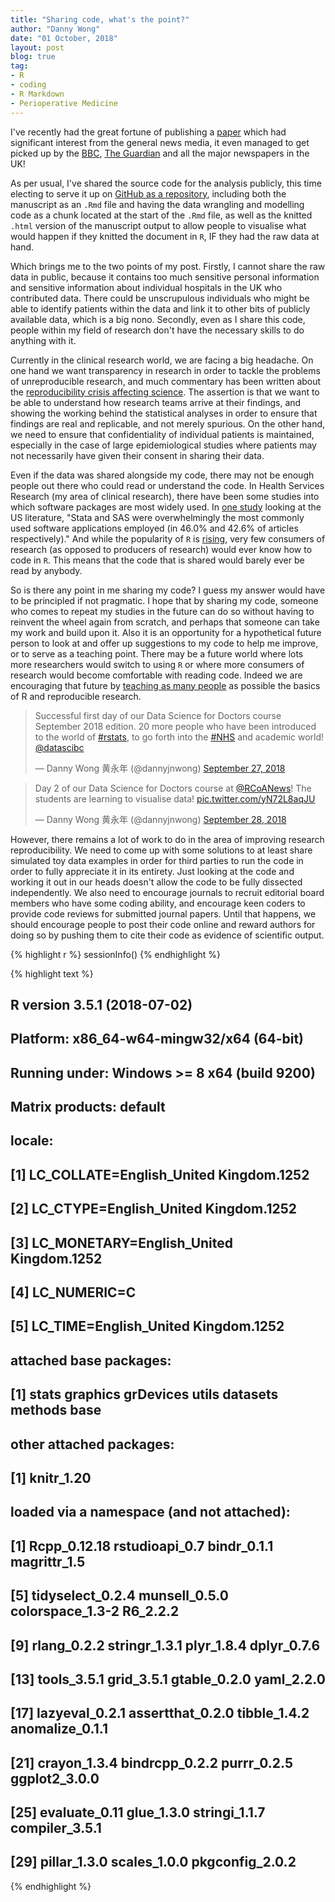 ```yaml
---
title: "Sharing code, what's the point?"
author: "Danny Wong"
date: "01 October, 2018"
layout: post
blog: true
tag:
- R
- coding
- R Markdown
- Perioperative Medicine
---
```


I've recently had the great fortune of publishing a [paper](https://bjanaesthesia.org/article/S0007-0912(18)30565-8/fulltext) which had significant interest from the general news media, it even managed to get picked up by the [BBC](https://www.bbc.co.uk/news/health-45432538), [The Guardian](https://www.theguardian.com/society/2018/sep/07/nhs-cancels-14-of-operations-at-last-minute-research-finds?CMP=Share_iOSApp_Other) and all the major newspapers in the UK!

As per usual, I've shared the source code for the analysis publicly, this time electing to serve it up on [GitHub as a repository](https://github.com/dannyjnwong/SNAP2_Cancellations), including both the manuscript as an `.Rmd` file and having the data wrangling and modelling code as a chunk located at the start of the `.Rmd` file, as well as the knitted `.html` version of the manuscript output to allow people to visualise what would happen if they knitted the document in `R`, IF they had the raw data at hand.

Which brings me to the two points of my post. Firstly, I cannot share the raw data in public, because it contains too much sensitive personal information and sensitive information about individual hospitals in the UK who contributed data. There could be unscrupulous individuals who might be able to identify patients within the data and link it to other bits of publicly available data, which is a big nono. Secondly, even as I share this code, people within my field of research don't have the necessary skills to do anything with it.

Currently in the clinical research world, we are facing a big headache. On one hand we want transparency in research in order to tackle the problems of unreproducible research, and much commentary has been written about the [reproducibility crisis affecting science](https://www.nature.com/news/over-half-of-psychology-studies-fail-reproducibility-test-1.18248). The assertion is that we want to be able to understand how research teams arrive at their findings, and showing the working behind the statistical analyses in order to ensure that findings are real and replicable, and not merely spurious. On the other hand, we need to ensure that confidentiality of individual patients is maintained, especially in the case of large epidemiological studies where patients may not necessarily have given their consent in sharing their data.

Even if the data was shared alongside my code, there may not be enough people out there who could read or understand the code. In Health Services Research (my area of clinical research), there have been some studies into which software packages are most widely used. In [one study](https://www.ncbi.nlm.nih.gov/pmc/articles/PMC3205033/) looking at the US literature, "Stata and SAS were overwhelmingly the most commonly used software applications employed (in 46.0% and 42.6% of articles respectively)." And while the popularity of `R` is [rising](https://stackoverflow.blog/2017/10/10/impressive-growth-r/), very few consumers of research (as opposed to producers of research) would ever know how to code in `R`. This means that the code that is shared would barely ever be read by anybody.

So is there any point in me sharing my code? I guess my answer would have to be principled if not pragmatic. I hope that by sharing my code, someone who comes to repeat my studies in the future can do so without having to reinvent the wheel again from scratch, and perhaps that someone can take my work and build upon it. Also it is an opportunity for a hypothetical future person to look at and offer up suggestions to my code to help me improve, or to serve as a teaching point. There may be a future world where lots more researchers would switch to using `R` or where more consumers of research would become comfortable with reading code. Indeed we are encouraging that future by [teaching as many people](http://datascibc.org/Data-Science-for-Docs/) as possible the basics of R and reproducible research.

<blockquote class="twitter-tweet" data-lang="en"><p lang="en" dir="ltr">Successful first day of our Data Science for Doctors course September 2018 edition. 20 more people who have been introduced to the world of <a href="https://twitter.com/hashtag/rstats?src=hash&amp;ref_src=twsrc%5Etfw">#rstats</a>, to go forth into the <a href="https://twitter.com/hashtag/NHS?src=hash&amp;ref_src=twsrc%5Etfw">#NHS</a> and academic world! <a href="https://twitter.com/datascibc?ref_src=twsrc%5Etfw">@datascibc</a></p>&mdash; Danny Wong 黄永年 (@dannyjnwong) <a href="https://twitter.com/dannyjnwong/status/1045337362853744640?ref_src=twsrc%5Etfw">September 27, 2018</a></blockquote>
<script async src="https://platform.twitter.com/widgets.js" charset="utf-8"></script>

<blockquote class="twitter-tweet" data-lang="en"><p lang="en" dir="ltr">Day 2 of our Data Science for Doctors course at <a href="https://twitter.com/RCoANews?ref_src=twsrc%5Etfw">@RCoANews</a>! The students are learning to visualise data! <a href="https://t.co/yN72L8aqJU">pic.twitter.com/yN72L8aqJU</a></p>&mdash; Danny Wong 黄永年 (@dannyjnwong) <a href="https://twitter.com/dannyjnwong/status/1045598915846918144?ref_src=twsrc%5Etfw">September 28, 2018</a></blockquote>
<script async src="https://platform.twitter.com/widgets.js" charset="utf-8"></script>

However, there remains a lot of work to do in the area of improving research reproducibility. We need to come up with some solutions to at least share simulated toy data examples in order for third parties to run the code in order to fully appreciate it in its entirety. Just looking at the code and working it out in our heads doesn't allow the code to be fully dissected independently. We also need to encourage journals to recruit editorial board members who have some coding ability, and encourage keen coders to provide code reviews for submitted journal papers. Until that happens, we should encourage people to post their code online and reward authors for doing so by pushing them to cite their code as evidence of scientific output.


{% highlight r %}
sessionInfo()
{% endhighlight %}



{% highlight text %}
## R version 3.5.1 (2018-07-02)
## Platform: x86_64-w64-mingw32/x64 (64-bit)
## Running under: Windows >= 8 x64 (build 9200)
## 
## Matrix products: default
## 
## locale:
## [1] LC_COLLATE=English_United Kingdom.1252 
## [2] LC_CTYPE=English_United Kingdom.1252   
## [3] LC_MONETARY=English_United Kingdom.1252
## [4] LC_NUMERIC=C                           
## [5] LC_TIME=English_United Kingdom.1252    
## 
## attached base packages:
## [1] stats     graphics  grDevices utils     datasets  methods   base     
## 
## other attached packages:
## [1] knitr_1.20
## 
## loaded via a namespace (and not attached):
##  [1] Rcpp_0.12.18     rstudioapi_0.7   bindr_0.1.1      magrittr_1.5    
##  [5] tidyselect_0.2.4 munsell_0.5.0    colorspace_1.3-2 R6_2.2.2        
##  [9] rlang_0.2.2      stringr_1.3.1    plyr_1.8.4       dplyr_0.7.6     
## [13] tools_3.5.1      grid_3.5.1       gtable_0.2.0     yaml_2.2.0      
## [17] lazyeval_0.2.1   assertthat_0.2.0 tibble_1.4.2     anomalize_0.1.1 
## [21] crayon_1.3.4     bindrcpp_0.2.2   purrr_0.2.5      ggplot2_3.0.0   
## [25] evaluate_0.11    glue_1.3.0       stringi_1.1.7    compiler_3.5.1  
## [29] pillar_1.3.0     scales_1.0.0     pkgconfig_2.0.2
{% endhighlight %}
